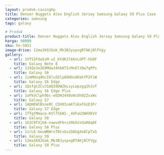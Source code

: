 ```yaml
---
layout: produk-casinghp
title: Denver Nuggets Alex English Jersey Samsung Galaxy S9 Plus Case
categories: samsung
tags: galaxy

# Produk
product-title: Denver Nuggets Alex English Jersey Samsung Galaxy S9 Plus Case
harga: 90000
sku: hn-5051
image-drive: 12ma1K0JGak_Mk3BJyspxgRTAKjBlFVgy
gallery:
  - url: 1VTS3FOw5sM-uI_KYdK2lkKnLOPT-hbQF
    title: Galaxy Note 8
  - url: 119Ze3e2E0MUwJ4hb0TIcMnEltDw7qPPs
    title: Galaxy S6
  - url: 1imMdxq4bcI6lu5Dlp88HOv8OahfP2FiW
    title: Galaxy S6 Edge
  - url: 1QsfqtZCvJSAQ39DWZkLsyLmpzgqIhJvT
    title: Galaxy S6 Edge Plus
  - url: 1oPkVClph9bc-eEDH24X0oNcUh0ZZxxWc
    title: Galaxy S7
  - url: 1AQHEWlBsne0C_CDV0IoaKfi6xFGzE3Fr
    title: Galaxy S7 Edge
  - url: 1TTgtMmace-KVlfSbNI-_4XFaU3WKXKVV
    title: Galaxy S8
  - url: 1G3C9TXjb6-nawvdF6rx39kOsVdaR8q0F
    title: Galaxy S8 Plus
  - url: 1zrL6-beuWRWrxTNtxGozDAUgXo8CpTxG
    title: Galaxy S9
  - url: 12ma1K0JGak_Mk3BJyspxgRTAKjBlFVgy
    title: Galaxy S9 Plus
---
```

